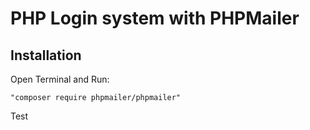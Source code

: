 # PHP Login system with PHPMailer

## Installation
Open Terminal and Run:
```
"composer require phpmailer/phpmailer"
```

Test


